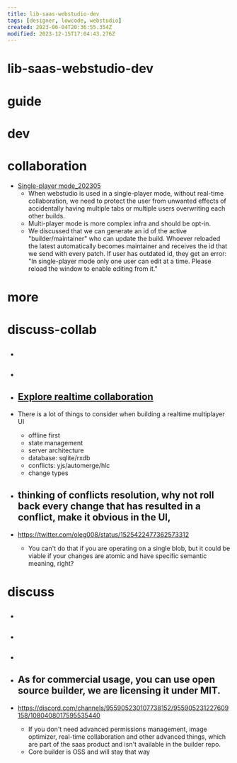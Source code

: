 ```yaml
---
title: lib-saas-webstudio-dev
tags: [designer, lowcode, webstudio]
created: 2023-06-04T20:36:55.354Z
modified: 2023-12-15T17:04:43.276Z
---
```


# lib-saas-webstudio-dev

# guide

# dev

# collaboration

- [Single-player mode_202305](https://github.com/webstudio-is/webstudio-builder/issues/1664)
  - When webstudio is used in a single-player mode, without real-time collaboration, we need to protect the user from unwanted effects of accidentally having multiple tabs or multiple users overwriting each other builds.
  - Multi-player mode is more complex infra and should be opt-in.
  - We discussed that we can generate an id of the active "builder/maintainer" who can update the build. Whoever reloaded the latest automatically becomes maintainer and receives the id that we send with every patch. If user has outdated id, they get an error: "In single-player mode only one user can edit at a time. Please reload the window to enable editing from it."
# more

# discuss-collab

- ## 

- ## 

- ## [Explore realtime collaboration](https://github.com/webstudio-is/webstudio-builder/issues/46)
- There is a lot of things to consider when building a realtime multiplayer UI
  - offline first
  - state management
  - server architecture
  - database: sqlite/rxdb
  - conflicts: yjs/automerge/hlc
  - change types

- ## thinking of conflicts resolution, why not roll back every change that has resulted in a conflict, make it obvious in the UI, 
- https://twitter.com/oleg008/status/1525422477362573312
  - You can't do that if you are operating on a single blob, but it could be viable if your changes are atomic and have specific semantic meaning, right?

# discuss
- ## 

- ## 

- ## 

- ## As for commercial usage, you can use open source builder, we are licensing it under MIT. 
- https://discord.com/channels/955905230107738152/955905231227609158/1080408017595535440
  - If you don't need advanced permissions management, image optimizer, real-time collaboration and other advanced things, which are part of the saas product and isn't available in the builder repo.
  - Core builder is OSS and will stay that way
